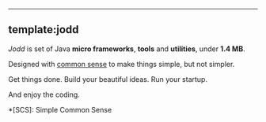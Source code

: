 -----
template:jodd
-----

*Jodd* is set of Java **micro frameworks**, **tools** and **utilities**, under **1.4 MB**.

Designed with [common sense](principle.html) to make things simple, but not simpler. 

Get things done. Build your beautiful ideas. Run your startup.

And enjoy the coding.

*[SCS]: Simple Common Sense